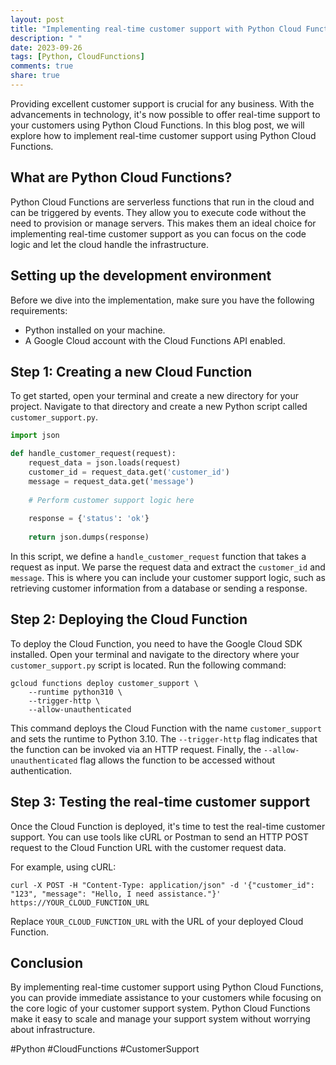 ```yaml
---
layout: post
title: "Implementing real-time customer support with Python Cloud Functions"
description: " "
date: 2023-09-26
tags: [Python, CloudFunctions]
comments: true
share: true
---
```


Providing excellent customer support is crucial for any business. With the advancements in technology, it's now possible to offer real-time support to your customers using Python Cloud Functions. In this blog post, we will explore how to implement real-time customer support using Python Cloud Functions.

## What are Python Cloud Functions?

Python Cloud Functions are serverless functions that run in the cloud and can be triggered by events. They allow you to execute code without the need to provision or manage servers. This makes them an ideal choice for implementing real-time customer support as you can focus on the code logic and let the cloud handle the infrastructure.

## Setting up the development environment

Before we dive into the implementation, make sure you have the following requirements:

- Python installed on your machine.
- A Google Cloud account with the Cloud Functions API enabled.

## Step 1: Creating a new Cloud Function

To get started, open your terminal and create a new directory for your project. Navigate to that directory and create a new Python script called `customer_support.py`.

```python
import json

def handle_customer_request(request):
    request_data = json.loads(request)
    customer_id = request_data.get('customer_id')
    message = request_data.get('message')
    
    # Perform customer support logic here
    
    response = {'status': 'ok'}
    
    return json.dumps(response)
```

In this script, we define a `handle_customer_request` function that takes a request as input. We parse the request data and extract the `customer_id` and `message`. This is where you can include your customer support logic, such as retrieving customer information from a database or sending a response.

## Step 2: Deploying the Cloud Function

To deploy the Cloud Function, you need to have the Google Cloud SDK installed. Open your terminal and navigate to the directory where your `customer_support.py` script is located. Run the following command:

```
gcloud functions deploy customer_support \
    --runtime python310 \
    --trigger-http \
    --allow-unauthenticated
```

This command deploys the Cloud Function with the name `customer_support` and sets the runtime to Python 3.10. The `--trigger-http` flag indicates that the function can be invoked via an HTTP request. Finally, the `--allow-unauthenticated` flag allows the function to be accessed without authentication.

## Step 3: Testing the real-time customer support

Once the Cloud Function is deployed, it's time to test the real-time customer support. You can use tools like cURL or Postman to send an HTTP POST request to the Cloud Function URL with the customer request data.

For example, using cURL:

```
curl -X POST -H "Content-Type: application/json" -d '{"customer_id": "123", "message": "Hello, I need assistance."}' https://YOUR_CLOUD_FUNCTION_URL
```

Replace `YOUR_CLOUD_FUNCTION_URL` with the URL of your deployed Cloud Function.

## Conclusion

By implementing real-time customer support using Python Cloud Functions, you can provide immediate assistance to your customers while focusing on the core logic of your customer support system. Python Cloud Functions make it easy to scale and manage your support system without worrying about infrastructure.

#Python #CloudFunctions #CustomerSupport